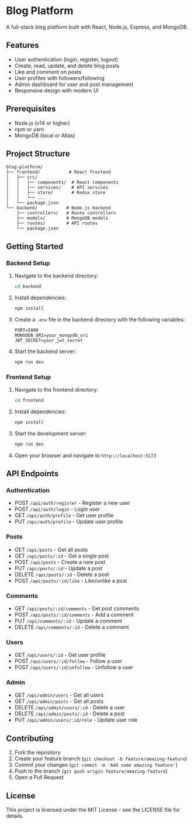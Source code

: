 # Blog Platform

A full-stack blog platform built with React, Node.js, Express, and MongoDB.

## Features

- User authentication (login, register, logout)
- Create, read, update, and delete blog posts
- Like and comment on posts
- User profiles with followers/following
- Admin dashboard for user and post management
- Responsive design with modern UI

## Prerequisites

- Node.js (v14 or higher)
- npm or yarn
- MongoDB (local or Atlas)

## Project Structure

```
blog-platform/
├── frontend/           # React frontend
│   ├── src/
│   │   ├── components/  # React components
│   │   ├── services/    # API services
│   │   ├── store/       # Redux store
│   │   └── ...
│   └── package.json
└── backend/           # Node.js backend
    ├── controllers/   # Route controllers
    ├── models/        # MongoDB models
    ├── routes/        # API routes
    └── package.json
```

## Getting Started

### Backend Setup

1. Navigate to the backend directory:
   ```bash
   cd backend
   ```

2. Install dependencies:
   ```bash
   npm install
   ```

3. Create a `.env` file in the backend directory with the following variables:
   ```
   PORT=5000
   MONGODB_URI=your_mongodb_uri
   JWT_SECRET=your_jwt_secret
   ```

4. Start the backend server:
   ```bash
   npm run dev
   ```

### Frontend Setup

1. Navigate to the frontend directory:
   ```bash
   cd frontend
   ```

2. Install dependencies:
   ```bash
   npm install
   ```

3. Start the development server:
   ```bash
   npm run dev
   ```

4. Open your browser and navigate to `http://localhost:5173`

## API Endpoints

### Authentication
- POST `/api/auth/register` - Register a new user
- POST `/api/auth/login` - Login user
- GET `/api/auth/profile` - Get user profile
- PUT `/api/auth/profile` - Update user profile

### Posts
- GET `/api/posts` - Get all posts
- GET `/api/posts/:id` - Get a single post
- POST `/api/posts` - Create a new post
- PUT `/api/posts/:id` - Update a post
- DELETE `/api/posts/:id` - Delete a post
- POST `/api/posts/:id/like` - Like/unlike a post

### Comments
- GET `/api/posts/:id/comments` - Get post comments
- POST `/api/posts/:id/comments` - Add a comment
- PUT `/api/comments/:id` - Update a comment
- DELETE `/api/comments/:id` - Delete a comment

### Users
- GET `/api/users/:id` - Get user profile
- POST `/api/users/:id/follow` - Follow a user
- POST `/api/users/:id/unfollow` - Unfollow a user

### Admin
- GET `/api/admin/users` - Get all users
- GET `/api/admin/posts` - Get all posts
- DELETE `/api/admin/users/:id` - Delete a user
- DELETE `/api/admin/posts/:id` - Delete a post
- PUT `/api/admin/users/:id/role` - Update user role

## Contributing

1. Fork the repository
2. Create your feature branch (`git checkout -b feature/amazing-feature`)
3. Commit your changes (`git commit -m 'Add some amazing feature'`)
4. Push to the branch (`git push origin feature/amazing-feature`)
5. Open a Pull Request

## License

This project is licensed under the MIT License - see the LICENSE file for details.